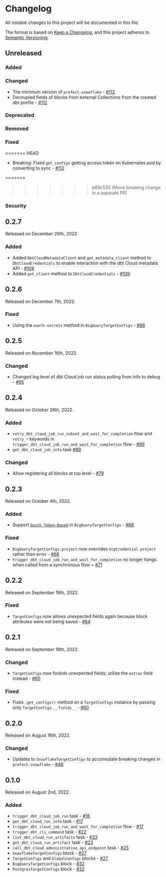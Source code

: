 # Changelog

All notable changes to this project will be documented in this file.

The format is based on [Keep a Changelog](https://keepachangelog.com/en/1.0.0/),
and this project adheres to [Semantic Versioning](https://semver.org/spec/v2.0.0.html).

## Unreleased

### Added

### Changed
- The minimum version of `prefect-snowflake` - [#112](https://github.com/PrefectHQ/prefect-dbt/pull/112)
- Decoupled fields of blocks from external Collections from the created dbt profile - [#112](https://github.com/PrefectHQ/prefect-dbt/pull/112)

### Deprecated

### Removed

### Fixed

<<<<<<< HEAD
- Breaking: Fixed `get_configs` getting access token on Kubernetes pod by converting to sync - [#112](https://github.com/PrefectHQ/prefect-dbt/pull/112)

=======
>>>>>>> b69c530 (Move breaking change in a separate PR)
### Security

## 0.2.7

Released on December 29th, 2022

### Added

- Added `DbtCloudMetadataClient` and `get_metadata_client` method to `DbtCloudCredentials` to enable interaction with the dbt Cloud metadata API - [#109](https://github.com/PrefectHQ/prefect-dbt/pull/109)
- Added `get_client` method to `DbtCloudCredentials` - [#109](https://github.com/PrefectHQ/prefect-dbt/pull/109)

## 0.2.6

Released on December 7th, 2022.

### Fixed

- Using the `oauth-secrets` method in `BigQueryTargetConfigs` - [#98](https://github.com/PrefectHQ/prefect-dbt/pull/98)

## 0.2.5

Released on November 16th, 2022.

### Changed

- Changed log level of dbt Cloud job run status polling from info to debug - [#95](https://github.com/PrefectHQ/prefect-dbt/pull/95)

## 0.2.4

Released on October 26th, 2022.

### Added

- `retry_dbt_cloud_job_run_subset_and_wait_for_completion` flow and `retry_*` keywords in `trigger_dbt_cloud_job_run_and_wait_for_completion` flow - [#89](https://github.com/PrefectHQ/prefect-dbt/pull/89)
- `get_dbt_cloud_job_info` task [#89](https://github.com/PrefectHQ/prefect-dbt/pull/89)

### Changed

- Allow registering all blocks at top level - [#79](https://github.com/PrefectHQ/prefect-dbt/pull/79)

## 0.2.3

Released on October 4th, 2022.

### Added

- Support [`Oauth Token-Based`](https://docs.getdbt.com/reference/warehouse-profiles/bigquery-profile#oauth-token-based) in `BigQueryTargetConfigs` - [#68](https://github.com/PrefectHQ/prefect-dbt/pull/68)

### Fixed

- `BigQueryTargetConfigs.project` now overrides `GcpCredential.project` rather than error - [#68](https://github.com/PrefectHQ/prefect-dbt/pull/68)
- `trigger_dbt_cloud_job_run_and_wait_for_completion` no longer hangs when called from a synchronous flow = [#71](https://github.com/PrefectHQ/prefect-dbt/pull/71)

## 0.2.2

Released on September 19th, 2022.

### Fixed

- `TargetConfigs` now allows unexpected fields again because block attributes were not being saved - [#64](https://github.com/PrefectHQ/prefect-dbt/pull/64)

## 0.2.1

Released on September 19th, 2022.

### Changed

- `TargetConfigs` now forbids unexpected fields; utilize the `extras` field instead - [#60](https://github.com/PrefectHQ/prefect-dbt/pull/60)

### Fixed

- Fixes `.get_configs()` method on a `TargetConfigs` instance by passing only `TargetConfigs.__fields__` - [#60](https://github.com/PrefectHQ/prefect-dbt/pull/60)

## 0.2.0

Released on August 16th, 2022.

### Changed

- Updates to `SnowflakeTargetConfigs` to accomodate breaking changes in `prefect-snowflake` - [#46](https://github.com/PrefectHQ/prefect-dbt/pull/46)

## 0.1.0

Released on August 2nd, 2022.

### Added

- `trigger_dbt_cloud_job_run` task - [#16](https://github.com/PrefectHQ/prefect-dbt/pull/16)
- `get_dbt_cloud_run_info` task - [#17](https://github.com/PrefectHQ/prefect-dbt/pull/17)
- `trigger_dbt_cloud_job_run_and_wait_for_completion` flow - [#17](https://github.com/PrefectHQ/prefect-dbt/pull/17)
- `trigger_dbt_cli_command` task - [#22](https://github.com/PrefectHQ/prefect-dbt/pull/22)
- `list_dbt_cloud_run_artifacts` task - [#23](https://github.com/PrefectHQ/prefect-dbt/pull/23)
- `get_dbt_cloud_run_artifact` task - [#23](https://github.com/PrefectHQ/prefect-dbt/pull/23)
- `call_dbt_cloud_administrative_api_endpoint` task - [#25](https://github.com/PrefectHQ/prefect-dbt/pull/25)
- `SnowflakeTargetConfigs` block - [#27](https://github.com/PrefectHQ/prefect-dbt/pull/27)
- `TargetConfigs` and `GlobalConfigs` blocks - [#27](https://github.com/PrefectHQ/prefect-dbt/pull/27)
- `BigQueryTargetConfigs` block - [#32](https://github.com/PrefectHQ/prefect-dbt/pull/32)
- `PostgresTargetConfigs` block - [#32](https://github.com/PrefectHQ/prefect-dbt/pull/32)

